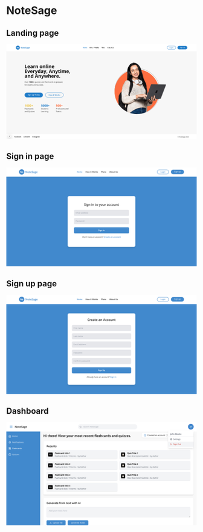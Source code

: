 # NoteSage
## Landing page
![alt text](image.png)

## Sign in page
![alt text](image-1.png)

## Sign up page
![alt text](image-2.png)

## Dashboard
![alt text](image-3.png)